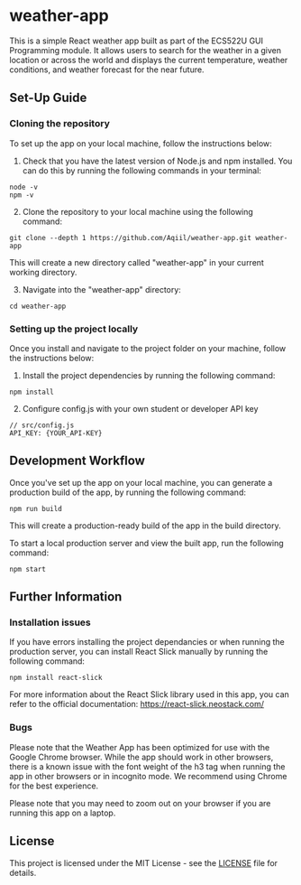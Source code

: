 # weather-app
This is a simple React weather app built as part of the ECS522U GUI Programming module. It allows users to search for the weather in a given location or across the world and displays the current temperature, weather conditions, and weather forecast for the near future.

## Set-Up Guide
### Cloning the repository
To set up the app on your local machine, follow the instructions below:

1. Check that you have the latest version of Node.js and npm installed. You can do this by running the following commands in your terminal:
```
node -v
npm -v
```
2. Clone the repository to your local machine using the following command:
```
git clone --depth 1 https://github.com/Aqiil/weather-app.git weather-app
```
This will create a new directory called "weather-app" in your current working directory.

3. Navigate into the "weather-app" directory:
```
cd weather-app
```
### Setting up the project locally
Once you install and navigate to the project folder on your machine, follow the instructions below:
1. Install the project dependencies by running the following command:
```
npm install
```
2. Configure config.js with your own student or developer API key
```
// src/config.js
API_KEY: {YOUR_API-KEY}
```

## Development Workflow

Once you've set up the app on your local machine, you can generate a production build of the app, by running the following command:
```
npm run build
```

This will create a production-ready build of the app in the build directory.

To start a local production server and view the built app, run the following command:
```
npm start
```

## Further Information

### Installation issues

If you have errors installing the project dependancies or when running the production server, you can install React Slick manually by running the following command:
```
npm install react-slick
```
For more information about the React Slick library used in this app, you can refer to the official documentation: https://react-slick.neostack.com/

### Bugs
Please note that the Weather App has been optimized for use with the Google Chrome browser. While the app should work in other browsers, there is a known issue with the font weight of the h3 tag when running the app in other browsers or in incognito mode. We recommend using Chrome for the best experience.

Please note that you may need to zoom out on your browser if you are running this app on a laptop.

## License
This project is licensed under the MIT License - see the [LICENSE](./LICENSE.txt) file for details.
